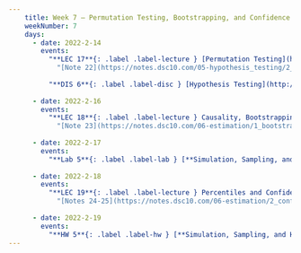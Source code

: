```yaml
---
    title: Week 7 – Permutation Testing, Bootstrapping, and Confidence Intervals
    weekNumber: 7
    days:
      - date: 2022-2-14
        events:
          "**LEC 17**{: .label .label-lecture } [Permutation Testing](http://datahub.ucsd.edu/user-redirect/git-sync?repo=https://github.com/dsc-courses/dsc10-2022-wi&subPath=lectures/lec17/lecture.ipynb) [🎥](https://www.youtube.com/playlist?list=PLDNbnocpJUhaWOosiN6Vaeq-BqrhJJxHk)":
            "[Note 22](https://notes.dsc10.com/05-hypothesis_testing/2_permutation_tests.html), [CIT 12](https://inferentialthinking.com/chapters/12/Comparing_Two_Samples.html)"
                
          "**DIS 6**{: .label .label-disc } [Hypothesis Testing](http://datahub.ucsd.edu/user-redirect/git-sync?repo=https://github.com/dsc-courses/dsc10-2022-wi&subPath=discussions/06-hypothesis_testing/discussion.ipynb) [🎥](https://www.youtube.com/playlist?list=PLDNbnocpJUhb31N-ebmsAGs4PzRMBJ1pN)":
      
      - date: 2022-2-16
        events:
          "**LEC 18**{: .label .label-lecture } Causality, Bootstrapping":
            "[Note 23](https://notes.dsc10.com/06-estimation/1_bootstrap.html), [CIT 12.2](https://inferentialthinking.com/chapters/12/2/Causality.html)"
            
      - date: 2022-2-17
        events:
          "**Lab 5**{: .label .label-lab } [**Simulation, Sampling, and Hypothesis Testing (due 2/17)**](http://datahub.ucsd.edu/user-redirect/git-sync?repo=https://github.com/dsc-courses/dsc10-2022-wi&subPath=labs/05-hypothesis_testing/lab.ipynb)":
          
      - date: 2022-2-18
        events:
          "**LEC 19**{: .label .label-lecture } Percentiles and Confidence Intervals":
            "[Notes 24-25](https://notes.dsc10.com/06-estimation/2_confidence_intervals.html)"
      
      - date: 2022-2-19
        events:
          "**HW 5**{: .label .label-hw } [**Simulation, Sampling, and Hypothesis Testing (due 2/19)**](http://datahub.ucsd.edu/user-redirect/git-sync?repo=https://github.com/dsc-courses/dsc10-2022-wi&subPath=homeworks/05-hypothesis/homework.ipynb)":
---
```

